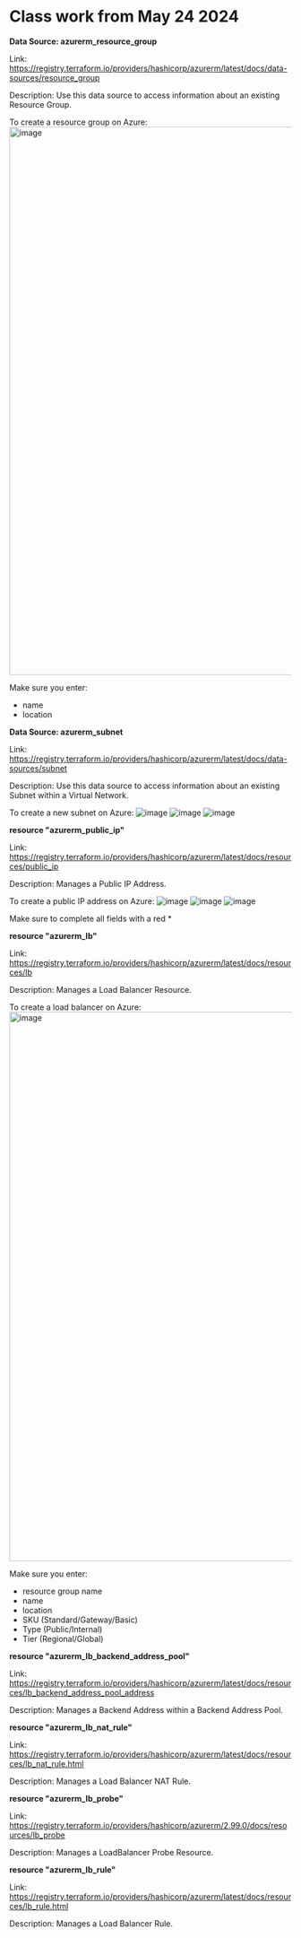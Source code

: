 # Class work from May 24 2024

**Data Source: azurerm_resource_group**

Link: https://registry.terraform.io/providers/hashicorp/azurerm/latest/docs/data-sources/resource_group

Description: Use this data source to access information about an existing Resource Group.

To create a resource group on Azure:
<img width="978" alt="image" src="https://github.com/njlatonio/mcitazurerm-loadbalancer/assets/168039404/125b4f1c-c9c6-4b91-b30a-ec39f768ab09">

Make sure you enter:
- name
- location


**Data Source: azurerm_subnet**

Link: https://registry.terraform.io/providers/hashicorp/azurerm/latest/docs/data-sources/subnet

Description: Use this data source to access information about an existing Subnet within a Virtual Network.

To create a new subnet on Azure:
![image](https://github.com/njlatonio/mcitazurerm-loadbalancer/assets/168039404/496a3cc6-44d7-45c7-a25c-7f03c94a87d7)
![image](https://github.com/njlatonio/mcitazurerm-loadbalancer/assets/168039404/543d708e-4d9a-4088-8dab-14cefde20709)
![image](https://github.com/njlatonio/mcitazurerm-loadbalancer/assets/168039404/c4167e0e-74ff-41cf-98b3-7b652dc4383e)


**resource "azurerm_public_ip"**

Link: https://registry.terraform.io/providers/hashicorp/azurerm/latest/docs/resources/public_ip

Description: Manages a Public IP Address.

To create a public IP address on Azure:
![image](https://github.com/njlatonio/mcitazurerm-loadbalancer/assets/168039404/1335b459-666d-4ff9-a9f0-be1c242914ed)
![image](https://github.com/njlatonio/mcitazurerm-loadbalancer/assets/168039404/ec796302-8d0c-4715-8f3f-d10c95231383)
![image](https://github.com/njlatonio/mcitazurerm-loadbalancer/assets/168039404/047fed53-d915-4ae1-b419-1fa1d3e7b9a5)

Make sure to complete all fields with a red *

**resource "azurerm_lb"**

Link: https://registry.terraform.io/providers/hashicorp/azurerm/latest/docs/resources/lb

Description: Manages a Load Balancer Resource.

To create a load balancer on Azure:
<img width="980" alt="image" src="https://github.com/njlatonio/mcitazurerm-loadbalancer/assets/168039404/f98bfc7a-3312-400c-a8a8-50980d44e351">

Make sure you enter:
- resource group name
- name
- location
- SKU (Standard/Gateway/Basic)
- Type (Public/Internal)
- Tier (Regional/Global)


**resource "azurerm_lb_backend_address_pool"**

Link: https://registry.terraform.io/providers/hashicorp/azurerm/latest/docs/resources/lb_backend_address_pool_address

Description: Manages a Backend Address within a Backend Address Pool.


**resource "azurerm_lb_nat_rule"**

Link: https://registry.terraform.io/providers/hashicorp/azurerm/latest/docs/resources/lb_nat_rule.html

Description: Manages a Load Balancer NAT Rule.


**resource "azurerm_lb_probe"**

Link: https://registry.terraform.io/providers/hashicorp/azurerm/2.99.0/docs/resources/lb_probe

Description: Manages a LoadBalancer Probe Resource.


**resource "azurerm_lb_rule"**

Link: https://registry.terraform.io/providers/hashicorp/azurerm/latest/docs/resources/lb_rule.html

Description: Manages a Load Balancer Rule.

